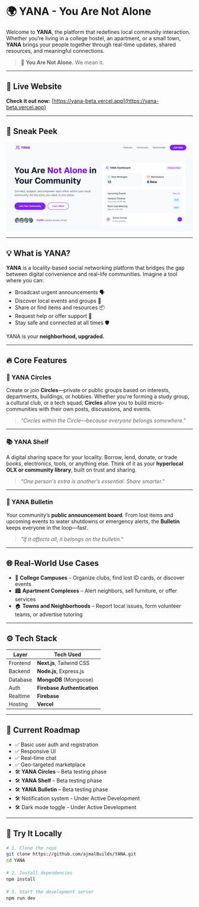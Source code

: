# 🌍 YANA - You Are Not Alone

Welcome to **YANA**, the platform that redefines local community interaction. Whether you’re living in a college hostel, an apartment, or a small town, **YANA** brings your people together through real-time updates, shared resources, and meaningful connections.

> 🧠 **You Are Not Alone.** We mean it.

---

## 🔗 Live Website

**Check it out now:** [https://yana-beta.vercel.app](https://yana-beta.vercel.app)

---

## 📸 Sneak Peek

![YANA Preview](/public/demo/preview.png)

---

## 💡 What is YANA?

**YANA** is a locality-based social networking platform that bridges the gap between digital convenience and real-life communities. Imagine a tool where you can:

- Broadcast urgent announcements 🗣️  
- Discover local events and groups 🎉  
- Share or find items and resources 📦  
- Request help or offer support 🤝  
- Stay safe and connected at all times 🛡️

YANA is your **neighborhood, upgraded.**

---

## 🔥 Core Features

### 🔘 YANA Circles
Create or join **Circles**—private or public groups based on interests, departments, buildings, or hobbies. Whether you're forming a study group, a cultural club, or a tech squad, **Circles** allow you to build micro-communities with their own posts, discussions, and events.

> _"Circles within the Circle—because everyone belongs somewhere."_

---

### 📚 YANA Shelf
A digital sharing space for your locality. Borrow, lend, donate, or trade books, electronics, tools, or anything else. Think of it as your **hyperlocal OLX or community library**, built on trust and sharing.

> _"One person's extra is another’s essential. Share smarter."_

---

### 📢 YANA Bulletin
Your community’s **public announcement board**. From lost items and upcoming events to water shutdowns or emergency alerts, the **Bulletin** keeps everyone in the loop—fast.

> _"If it affects all, it belongs on the bulletin."_

---

## 🌐 Real-World Use Cases

- 🏫 **College Campuses** – Organize clubs, find lost ID cards, or discover events  
- 🏙️ **Apartment Complexes** – Alert neighbors, sell furniture, or offer services  
- 🏠 **Towns and Neighborhoods** – Report local issues, form volunteer teams, or advertise tutoring  

---

## ⚙️ Tech Stack

| Layer        | Tech Used             |
|--------------|-----------------------|
| Frontend     | **Next.js**, Tailwind CSS |
| Backend      | **Node.js**, Express.js |
| Database     | **MongoDB** (Mongoose) |
| Auth         | **Firebase Authentication** |
| Realtime     | **Firebase** |
| Hosting      | **Vercel**   |

---

## 🚧 Current Roadmap

- ✅ Basic user auth and registration  
- ✅ Responsive UI  
- ✅ Real-time chat  
- ✅ Geo-targeted marketplace  
- 🛠️ **YANA Circles** – Beta testing phase
- 🛠️ **YANA Shelf** – Beta testing phase   
- 🛠️ **YANA Bulletin** – Beta testing phase  
- 🛠️ Notification system  - Under Active Development
- 🛠️ Dark mode toggle  - Under Active Development

---

## 🧪 Try It Locally

```bash
# 1. Clone the repo
git clone https://github.com/ajmalBuilds/YANA.git
cd YANA

# 2. Install dependencies
npm install

# 3. Start the development server
npm run dev
